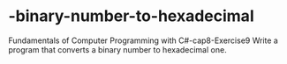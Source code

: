 # -binary-number-to-hexadecimal
Fundamentals of Computer Programming with C#-cap8-Exercise9
Write a program that converts a binary number to hexadecimal one.
